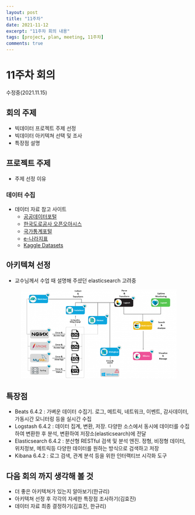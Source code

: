 ```yaml
---
layout: post
title: "11주차"
date: 2021-11-12
excerpt: "11주차 회의 내용"
tags: [project, plan, meeting, 11주차]
comments: true
---
```

[data]: http://www.data.go.kr/
[traffic]: http://data.ex.co.kr/
[korea]: http://kosis.kr/
[e-korea]: http://www.index.go.kr/
[kaggle]: https://www.kaggle.com/datasets

# 11주차 회의

수정중(2021.11.15)

## 회의 주제
* 빅데이터 프로젝트 주제 선정
* 빅데이터 아키텍쳐 선택 및 조사
* 특장점 설명


## 프로젝트 주제
* 주제 선정 이유


### 데이터 수집
* 데이터 자료 참고 사이트
    * [공공데이터포털][data]
    * [한국도로공사 오픈오아시스][traffic]
    * [국가통계포털][korea]
    * [e-나라지표][e-korea]
    * [Kaggle Datasets][kaggle]


## 아키텍쳐 선정
* 교수님께서 수업 때 설명해 주셨던 elasticsearch 고려중

<figure>
	<img src="/assets/img/post/architecture.png">
</figure>

## 특장점
* Beats 6.4.2 : 가벼운 데이터 수집기.  로그, 메트릭, 네트워크, 이벤트, 감사데이터, 가동시간 모니터링 등을 실시간 수집
* Logstash 6.4.2 : 데이터 집계, 변환, 저장. 다양한 소스에서 동시에 데이터를 수집하여 변환한 후 분석, 변환하여 저장소(elasticsearch)에 전달
* Elasticsearch 6.4.2 : 분산형 RESTful 검색 및 분석 엔진. 정형, 비정형 데이터, 위치정보, 메트릭등 다양한 데이터를 원하는 방식으로 검색하고 저장
* Kibana 6.4.2 : 로그 검색, 관계 분석 등을 위한 인터랙티브 시각화 도구

## 다음 회의 까지 생각해 볼 것
* 더 좋은 아키텍쳐가 있는지 알아보기(한규리)
* 아키텍쳐 선정 후 각각의 자세한 특장점 조사하기(김효진)
* 데이터 자료 최종 결정하기(김효진, 한규리)

